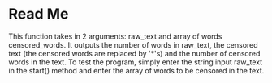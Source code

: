 Read Me
============

This function takes in 2 arguments: raw_text and array of words censored_words. It outputs the number of words in raw_text,
the censored text (the censored words are replaced by '*'s) and the number of censored words in the text. To test the program,
simply enter the string input raw_text in the start() method and enter the array of words to be censored in the text. 
